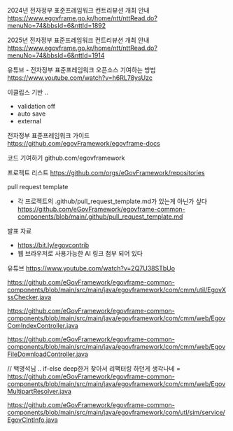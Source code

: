 2024년 전자정부 표준프레임워크 컨트리뷰션 개최 안내
https://www.egovframe.go.kr/home/ntt/nttRead.do?menuNo=74&bbsId=6&nttId=1892

2025년 전자정부 표준프레임워크 컨트리뷰션 개최 안내
https://www.egovframe.go.kr/home/ntt/nttRead.do?menuNo=74&bbsId=6&nttId=1914

유튜브 - 전자정부 표준프레임워크 오픈소스 기여하는 방법
https://www.youtube.com/watch?v=h6RL78ysUzc

이클립스 기반 .. 
- validation off
- auto save
- external

전자정부 표준프레임워크 가이드
https://github.com/egovFramework/egovframe-docs

코드 기여하기 
github.com/egovframework

프로젝트 리스트 
https://github.com/orgs/eGovFramework/repositories

pull request template
- 각 프로젝트의 .github/pull_request_template.md가 있는게 아닌가 싶다
https://github.com/eGovFramework/egovframe-common-components/blob/main/.github/pull_request_template.md

발표 자료 
- https://bit.ly/egovcontrib
- 웹 브라우저로 사용가능한 AI 링크 첨부 되어 있다

유튜브 
https://www.youtube.com/watch?v=2Q7U38STbUo



https://github.com/eGovFramework/egovframe-common-components/blob/main/src/main/java/egovframework/com/cmm/util/EgovXssChecker.java

https://github.com/eGovFramework/egovframe-common-components/blob/main/src/main/java/egovframework/com/cmm/web/EgovComIndexController.java

https://github.com/eGovFramework/egovframe-common-components/blob/main/src/main/java/egovframework/com/cmm/web/EgovFileDownloadController.java

// 백명석님 .. if-else deep한거 찾아서 리팩터링 하던게 생각나네 =
https://github.com/eGovFramework/egovframe-common-components/blob/main/src/main/java/egovframework/com/cmm/web/EgovMultipartResolver.java


https://github.com/eGovFramework/egovframe-common-components/blob/main/src/main/java/egovframework/com/utl/sim/service/EgovClntInfo.java